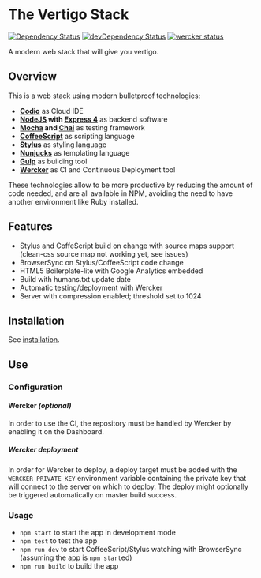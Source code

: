The Vertigo Stack
=================

[![Dependency Status](https://david-dm.org/marvinhq/vertigo-stack.svg?style=flat)](https://david-dm.org/marvinhq/stack)
[![devDependency Status](https://david-dm.org/marvinhq/vertigo-stack/dev-status.svg?style=flat)](https://david-dm.org/marvinhq/stack#info=devDependencies)
[![wercker status](https://app.wercker.com/status/1514140de2e8eef76f81d8f15579b705/s "wercker status")](https://app.wercker.com/project/bykey/1514140de2e8eef76f81d8f15579b705)

A modern web stack that will give you vertigo.

## Overview

This is a web stack using modern bulletproof technologies:

* **[Codio](http://codio.com)** as Cloud IDE
* **[NodeJS](http://nodejs.org/api/) with [Express 4](http://expressjs.com/4x/api.html)** as backend software
* **[Mocha](http://visionmedia.github.io/mocha/) and [Chai](http://chaijs.com/api/)** as testing framework
* **[CoffeeScript](http://coffeescript.org/)** as scripting language
* **[Stylus](http://learnboost.github.io/stylus/)** as styling language
* **[Nunjucks](http://mozilla.github.io/nunjucks/)** as templating language
* **[Gulp](https://github.com/gulpjs/gulp/blob/master/README.md#gulp---)** as building tool
* **[Wercker](http://devcenter.wercker.com/)** as CI and Continuous Deployment tool

These technologies allow to be more productive by reducing the amount of code needed, and are all available in NPM, avoiding the need to have another environment like Ruby installed.

## Features

* Stylus and CoffeScript build on change with source maps support (clean-css source map not working yet, see issues)
* BrowserSync on Stylus/CoffeeScript code change
* HTML5 Boilerplate-lite with Google Analytics embedded
* Build with humans.txt update date
* Automatic testing/deployment with Wercker
* Server with compression enabled; threshold set to 1024

## Installation

See [installation](https://github.com/MarvinHQ/slush-vertigo-stack#installation).

## Use

### Configuration

#### Wercker *(optional)*

In order to use the CI, the repository must be handled by Wercker by enabling it on the Dashboard.

##### Wercker deployment

In order for Wercker to deploy, a deploy target must be added with the `WERCKER_PRIVATE_KEY` environment variable containing the private key that will connect to the server on which to deploy. The deploy might optionally be triggered automatically on master build success.

### Usage

* `npm start` to start the app in development mode
* `npm test` to test the app
* `npm run dev` to start CoffeeScript/Stylus watching with BrowserSync (assuming the app is `npm start`ed)
* `npm run build` to build the app
